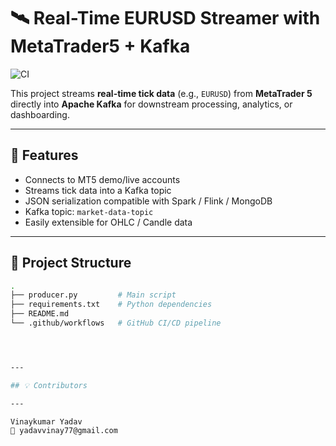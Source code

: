 # 🛰️ Real-Time EURUSD Streamer with MetaTrader5 + Kafka

![CI](https://github.com/yourusername/real-time-mt5-kafka/actions/workflows/python-ci.yml/badge.svg)

This project streams **real-time tick data** (e.g., `EURUSD`) from **MetaTrader 5** directly into **Apache Kafka** for downstream processing, analytics, or dashboarding.

---

## 🚀 Features

- Connects to MT5 demo/live accounts
- Streams tick data into a Kafka topic
- JSON serialization compatible with Spark / Flink / MongoDB
- Kafka topic: `market-data-topic`
- Easily extensible for OHLC / Candle data

---

## 📂 Project Structure

```bash
.
├── producer.py         # Main script
├── requirements.txt    # Python dependencies
├── README.md
└── .github/workflows   # GitHub CI/CD pipeline




---

## 💡 Contributors

---

Vinaykumar Yadav
📧 yadavvinay77@gmail.com
